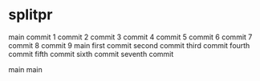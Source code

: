 # splitpr
 main
commit 1
commit 2
commit 3
commit 4
commit 5
commit 6
commit 7
commit 8
commit 9
 main
first commit
second commit
third commit
fourth commit
fifth commit
sixth commit
seventh commit

 main
 main
